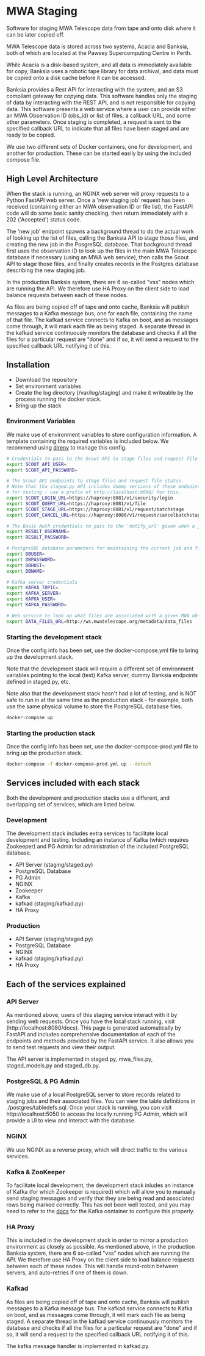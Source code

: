# MWA Staging

Software for staging MWA Telescope data from tape and onto disk where it can be 
later copied off.

MWA Telescope data is stored across two systems, Acacia and Banksia, both of 
which are located at the Pawsey Supercomputing Centre in Perth.

While Acacia is a disk-based system, and all data is immediately available for 
copy, Banksia uses a robotic tape library for data archival, and data must be 
copied onto a disk cache before it can be accessed.

Banksia provides a Rest API for interacting with the system, and an S3 compliant 
gateway for copying data. This software handles only the staging of data by 
interacting with the REST API, and is not responsible for copying data. This 
software presents a web service where a user can provide either an MWA 
Observation ID (obs_id) or list of files, a callback URL, and some other 
parameters. Once staging is completed, a request is sent to the specified 
callback URL to indicate that all files have been staged and are ready to 
be copied.

We use two different sets of Docker containers, one for development, and 
another for production. These can be started easily by using the included 
compose file.

## High Level Architecture
When the stack is running, an NGINX web server will proxy requests to a Python 
FastAPI web server. Once a 'new staging job' request has been received
(containing either an MWA observation ID or file list), the FastAPI code will
do some basic sanity checking, then return immediately with a 202 ('Accepted') 
status code. 

The 'new job' endpoint spawns a background thread to do the actual work of 
looking up the list of files, calling the Banksia API to stage those files, and 
creating the new job in the PosgreSQL database. That background thread first 
uses the observation ID to look up the files in the main MWA Telescope database 
if necessary (using an MWA web service), then calls the Scout API to stage those 
files, and finally creates records in the Postgres database describing the
new staging job.

In the production Banksia system, there are 6 so-called "vss" nodes which 
are running the API. We therefore use HA Proxy on the client side to load balance 
requests between each of these nodes.

As files are being copied off of tape and onto cache, Banksia will publish 
messages to a Kafka message bus, one for each file, containing the name of
that file. The kafkad service connects to Kafka on boot, and as messages come 
through, it will mark each file as being staged. A separate thread in the kafkad 
service continuously monitors the database and checks if all the files for a 
particular request are "done" and if so, it will send a request to the specified 
callback URL notifying it of this.

## Installation
- Download the repository
- Set environment variables
- Create the log directory (/var/log/staging) and make it writeable by the process
  running the docker stack.
- Bring up the stack

### Environment Variables
We make use of environment variables to store configuration information. A 
template containing the required variables is included below. We recommend 
using [direnv](https://direnv.net/) to manage this config.
```bash
# Credentials to pass to the Scout API to stage files and request file status
export SCOUT_API_USER=
export SCOUT_API_PASSWORD=

# The Scout API endpoints to stage files and request file status.
# Note that tha staged.py API includes dummy versions of these endpoints
# for testing - use a prefix of http://localhost:8000/ for this.
export SCOUT_LOGIN_URL=https://haproxy:8081/v1/security/login
export SCOUT_QUERY_URL=https://haproxy:8081/v1/file
export SCOUT_STAGE_URL=https://haproxy:8081/v1/request/batchstage
export SCOUT_CANCEL_URL=https://haproxy:8080/v1/request/cancelbatchstage

# The Basic Auth credentials to pass to the 'notify_url' given when a job is created
export RESULT_USERNAME=
export RESULT_PASSWORD=

# PostgreSQL database parameters for maintaining the current job and file lists
export DBUSER=
export DBPASSWORD=
export DBHOST=
export DBNAME=

# Kafka server credentials
export KAFKA_TOPIC=
export KAFKA_SERVER=
export KAFKA_USER=
export KAFKA_PASSWORD=

# Web service to look up what files are associated with a given MWA observation ID
export DATA_FILES_URL=http://ws.mwatelescope.org/metadata/data_files
```

### Starting the development stack
Once the config info has been set, use the docker-compose.yml file to bring up 
the development stack.

Note that the development stack will require a different set of environment 
variables pointing to the local (test) Kafka server, dummy Banksia endpoints 
defined in staged.py, etc.

Note also that the development stack hasn't had a lot of testing, and is NOT safe to 
run in at the same time as the production stack - for example, both use the same
physical volume to store the PostgreSQL database files.
```bash
docker-compose up
```

### Starting the production stack
Once the config info has been set, use the docker-compose-prod.yml file to bring 
up the production stack.
```bash
docker-compose -f docker-compose-prod.yml up --detach
```

## Services included with each stack
Both the development and production stacks use a different, and overlapping set 
of services, which are listed below.

### Development
The development stack includes extra services to facilitate local development 
and testing. Including an instance of Kafka (which requires Zookeeper) and PG 
Admin for administration of the included PostgreSQL database.

- API Server (staging/staged.py)
- PostgreSQL Database
- PG Admin
- NGINX
- Zookeeper
- Kafka
- kafkad (staging/kafkad.py)
- HA Proxy

### Production
- API Server (staging/staged.py)
- PostgreSQL Database
- NGINX
- kafkad (staging/kafkad.py)
- HA Proxy

## Each of the services explained

### API Server
As mentioned above, users of this staging service interact with it by sending 
web requests. Once you have the local stack running, visit 
(http://localhost:8080/docs). This page is generated automatically by FastAPI 
and includes comprehensive documentation of each of the endpoints and methods 
provided by the FastAPI service. It also allows you to send test requests and 
view their output.

The API server is implemented in staged.py, mwa_files.py, staged_models.py and 
staged_db.py.

### PostgreSQL & PG Admin
We make use of a local PostgreSQL server to store records related to staging 
jobs and their associated files. You can view the table definitions in 
./postgres/tabledefs.sql. Once your stack is running, you can visit 
http://localhost:5050 to access the locally running PG Admin, which will 
provide a UI to view and interact with the database. 

### NGINX
We use NGINX as a reverse proxy, which will direct traffic to the various 
services.

### Kafka & ZooKeeper
To facilitate local development, the development stack inludes an instance 
of Kafka (for which Zookeeper is required) which will allow you to manually 
send staging messages and verify that they are being read and associated 
rows being marked correctly. This has not been well tested, and you may need 
to refer to the [docs](https://hub.docker.com/r/wurstmeister/kafka) for the 
Kafka container to configure this properly.

### HA Proxy
This is included in the development stack in order to mirror a production 
environment as closely as possible. As mentioned above, in the production 
Banksia system, there are 6 so-called "vss" nodes which are running the 
API. We therefore use HA Proxy on the client side to load balance requests 
between each of these nodes. This will handle round-robin between servers, 
and auto-retries if one of them is down.

### Kafkad
As files are being copied off of tape and onto cache, Banksia will publish 
messages to a Kafka message bus. The kafkad service connects to Kafka on 
boot, and as messages come through, it will mark each file as being staged. 
A separate thread in the kafkad service continuously monitors the database 
and checks if all the files for a particular request are "done" and if 
so, it will send a request to the specified callback URL notifying it of 
this.

The kafka message handler is implemented in kafkad.py.